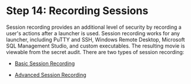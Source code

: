 [title]: # (14. Recording Sessions)
[tags]: # (Session Recording)
[priority]: # (1014)

# Step 14: Recording Sessions

Session recording provides an additional level of security by recording a user's actions after a launcher is used. Session recording works for any launcher, including PuTTY and SSH, Windows Remote Desktop, Microsoft SQL Management Studio, and custom executables. The resulting movie is viewable from the secret audit. There are two types of session recording:

- [Basic Session Recording](../../session-recording/index.md)

- [Advanced Session Recording](../../session-recording/index.md)
